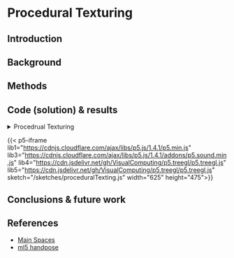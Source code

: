 # **Procedural Texturing**

## **Introduction**

## **Background**

## **Methods**

## **Code (solution) & results**

<details>
<summary>
Procedrual Texturing
</summary>

```JavaScript:/sketches/brushHand.js
// Brush controls


```

</details>

<!-- {{< p5-iframe  lib1="https://cdn.jsdelivr.net/gh/freshfork/p5.EasyCam@1.2.1/p5.easycam.js" lib2="https://cdn.jsdelivr.net/gh/VisualComputing/p5.treegl/p5.treegl.js" lib3="https://unpkg.com/ml5@latest/dist/ml5.min.js" sketch="/sketches/3dbrush.js" width="625" height="475">}} -->

<!-- {{< p5-iframe  lib1="https://cdnjs.cloudflare.com/ajax/libs/p5.js/0.9.0/addons/p5.dom.min.js" lib2="https://cdnjs.cloudflare.com/ajax/libs/p5.js/0.9.0/p5.min.js" lib3="https://unpkg.com/ml5@latest/dist/ml5.min.js" sketch="/sketches/handPose.js" width="625" height="475">}} -->

<!-- {{< p5-iframe lib1="https://cdnjs.cloudflare.com/ajax/libs/p5.js/0.9.0/addons/p5.dom.min.js" lib3="https://unpkg.com/ml5@latest/dist/ml5.min.js" lib4="https://cdn.jsdelivr.net/gh/freshfork/p5.EasyCam@1.2.1/p5.easycam.js" lib5="https://cdn.jsdelivr.net/gh/VisualComputing/p5.treegl/p5.treegl.js" sketch="/sketches/brushHand.js" width="625" height="475">}} -->

{{< p5-iframe lib1="https://cdnjs.cloudflare.com/ajax/libs/p5.js/1.4.1/p5.min.js" lib3="https://cdnjs.cloudflare.com/ajax/libs/p5.js/1.4.1/addons/p5.sound.min.js" lib4="https://cdn.jsdelivr.net/gh/VisualComputing/p5.treegl/p5.treegl.js" lib5="https://cdn.jsdelivr.net/gh/VisualComputing/p5.treegl/p5.treegl.js" sketch="/sketches/proceduralTexting.js" width="625" height="475">}}

## **Conclusions & future work**

## **References**

- [Main Spaces](https://visualcomputing.github.io/docs/scene_trees/main_spaces/)
- [ml5 handpose](https://learn.ml5js.org/#/reference/handpose)

<!-- {{< p5-iframe sketch="/sketches/brushbasedwithcamera.js" width="630" height="430">}} -->
